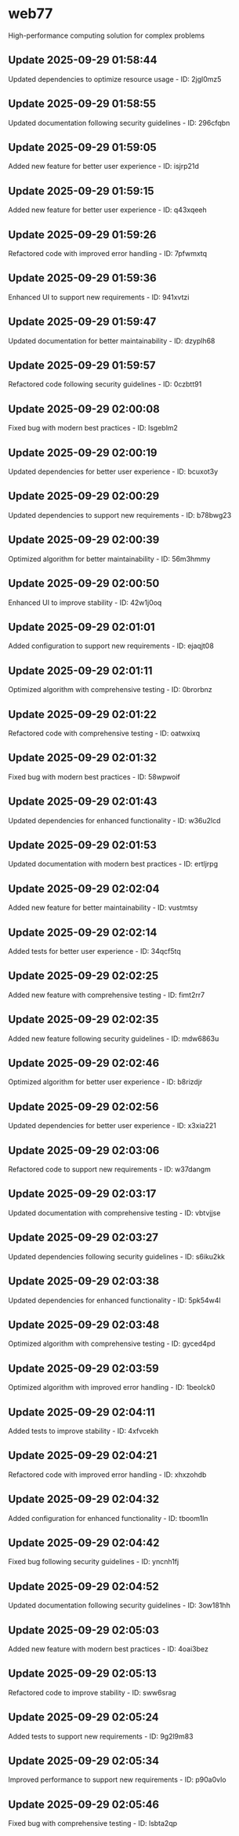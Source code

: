 # web77
High-performance computing solution for complex problems

## Update 2025-09-29 01:58:44
Updated dependencies to optimize resource usage - ID: 2jgl0mz5


## Update 2025-09-29 01:58:55
Updated documentation following security guidelines - ID: 296cfqbn


## Update 2025-09-29 01:59:05
Added new feature for better user experience - ID: isjrp21d


## Update 2025-09-29 01:59:15
Added new feature for better user experience - ID: q43xqeeh


## Update 2025-09-29 01:59:26
Refactored code with improved error handling - ID: 7pfwmxtq


## Update 2025-09-29 01:59:36
Enhanced UI to support new requirements - ID: 941xvtzi


## Update 2025-09-29 01:59:47
Updated documentation for better maintainability - ID: dzyplh68


## Update 2025-09-29 01:59:57
Refactored code following security guidelines - ID: 0czbtt91


## Update 2025-09-29 02:00:08
Fixed bug with modern best practices - ID: lsgeblm2


## Update 2025-09-29 02:00:19
Updated dependencies for better user experience - ID: bcuxot3y


## Update 2025-09-29 02:00:29
Updated dependencies to support new requirements - ID: b78bwg23


## Update 2025-09-29 02:00:39
Optimized algorithm for better maintainability - ID: 56m3hmmy


## Update 2025-09-29 02:00:50
Enhanced UI to improve stability - ID: 42w1j0oq


## Update 2025-09-29 02:01:01
Added configuration to support new requirements - ID: ejaqjt08


## Update 2025-09-29 02:01:11
Optimized algorithm with comprehensive testing - ID: 0brorbnz


## Update 2025-09-29 02:01:22
Refactored code with comprehensive testing - ID: oatwxixq


## Update 2025-09-29 02:01:32
Fixed bug with modern best practices - ID: 58wpwoif


## Update 2025-09-29 02:01:43
Updated dependencies for enhanced functionality - ID: w36u2lcd


## Update 2025-09-29 02:01:53
Updated documentation with modern best practices - ID: ertljrpg


## Update 2025-09-29 02:02:04
Added new feature for better maintainability - ID: vustmtsy


## Update 2025-09-29 02:02:14
Added tests for better user experience - ID: 34qcf5tq


## Update 2025-09-29 02:02:25
Added new feature with comprehensive testing - ID: fimt2rr7


## Update 2025-09-29 02:02:35
Added new feature following security guidelines - ID: mdw6863u


## Update 2025-09-29 02:02:46
Optimized algorithm for better user experience - ID: b8rizdjr


## Update 2025-09-29 02:02:56
Updated dependencies for better user experience - ID: x3xia221


## Update 2025-09-29 02:03:06
Refactored code to support new requirements - ID: w37dangm


## Update 2025-09-29 02:03:17
Updated documentation with comprehensive testing - ID: vbtvjjse


## Update 2025-09-29 02:03:27
Updated dependencies following security guidelines - ID: s6iku2kk


## Update 2025-09-29 02:03:38
Updated dependencies for enhanced functionality - ID: 5pk54w4l


## Update 2025-09-29 02:03:48
Optimized algorithm with comprehensive testing - ID: gyced4pd


## Update 2025-09-29 02:03:59
Optimized algorithm with improved error handling - ID: 1beolck0


## Update 2025-09-29 02:04:11
Added tests to improve stability - ID: 4xfvcekh


## Update 2025-09-29 02:04:21
Refactored code with improved error handling - ID: xhxzohdb


## Update 2025-09-29 02:04:32
Added configuration for enhanced functionality - ID: tboom1ln


## Update 2025-09-29 02:04:42
Fixed bug following security guidelines - ID: yncnh1fj


## Update 2025-09-29 02:04:52
Updated documentation following security guidelines - ID: 3ow181hh


## Update 2025-09-29 02:05:03
Added new feature with modern best practices - ID: 4oai3bez


## Update 2025-09-29 02:05:13
Refactored code to improve stability - ID: sww6srag


## Update 2025-09-29 02:05:24
Added tests to support new requirements - ID: 9g2l9m83


## Update 2025-09-29 02:05:34
Improved performance to support new requirements - ID: p90a0vlo


## Update 2025-09-29 02:05:46
Fixed bug with comprehensive testing - ID: lsbta2qp


